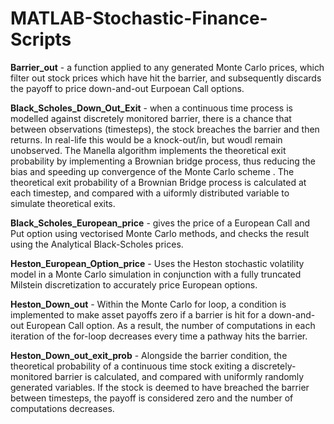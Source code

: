 # MATLAB-Stochastic-Finance-Scripts
**Barrier_out** - a function applied to any generated Monte Carlo prices, which filter out stock prices which have hit the barrier, and subsequently discards the payoff to price down-and-out Eurpoean Call options. 

**Black_Scholes_Down_Out_Exit** - when a continuous time process is modelled against discretely monitored barrier, there is a chance that between observations (timesteps), the stock breaches the barrier and then returns. In real-life this would be a knock-out/in, but woudl remain unobserved. The Manella algorithm implements the theoretical exit probability by implementing a Brownian bridge process, thus reducing the bias and speeding up convergence of the Monte Carlo scheme . The theoretical exit probability of a Brownian Bridge process is calculated at each timestep, and compared with a uiformly distributed variable to simulate theoretical exits.

**Black_Scholes_European_price** - gives the price of a European Call and Put option using vectorised Monte Carlo methods, and checks the result using the Analytical Black-Scholes prices. 

**Heston_European_Option_price** - Uses the Heston stochastic volatility model in a Monte Carlo simulation in conjunction with a fully truncated Milstein discretization to accurately price European options. 

**Heston_Down_out** - Within the Monte Carlo for loop, a condition is implemented to make asset payoffs zero if a barrier is hit for a down-and-out European Call option. As a result, the number of computations in each iteration of the for-loop decreases every time a pathway hits the barrier. 

**Heston_Down_out_exit_prob** - Alongside the barrier condition, the theoretical probability of a continuous time stock exiting a discretely-monitored barrier is calculated, and compared with uniformly randomly generated variables. If the stock is deemed to have breached the barrier between timesteps, the payoff is considered zero and the number of computations decreases.
